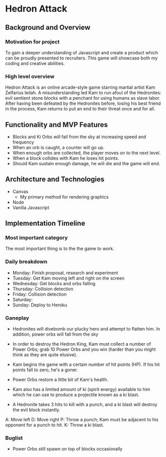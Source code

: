 # Hedron Attack
## Background and Overview

### Motivation for project

To gain a deeper understanding of Javascript and create a product which can be proudly presented to recruiters.  This game will showcase both my coding and creative abilities.

### High level overview

Hedron Attack is an online arcade-style game starring martial artist Kam Zelfarius Ieilah.  A misunderstanding led Kam to run afoul of the Hedronites: evil sentient stone blocks with a penchant for using humans as slave labor.  After having been defeated by the Hedronites before, losing his best friend in the process, Kam returns to put an end to their threat once and for all.  


## Functionality and MVP Features
*  Blocks and Ki Orbs will fall from the sky at increasing speed and frequency
*  When an orb is caught, a counter will go up. 
*  When enough orbs are collected, the player moves on to the next level.
*  When a block collides with Kam he loses hit points.
*  Should Kam sustain enough damage, he will die and the game will end.
## Architecture and Technologies
* Canvas
    *  My primary method for rendering graphics
* Node
* Vanilla Javascript 
    
## Implementation Timeline
### Most important category

The most important thing is to the the game to work.  

### Daily breakdown
*  Monday:  Finish proposal, research and experiment
*  Tuesday: Get Kam moving left and right on the screen
*  Wednesday:  Get blocks and orbs falling
*  Thursday: Collision detection
*  Friday: Collision detection
*  Saturday:
*  Sunday: Deploy to Heroku

### Ganeplay

*  Hedronites will divebomb our plucky hero and attempt to flatten him.  In addition, power orbs will fall from the sky

*  In order to destroy the Hedron King, Kam must collect a number of Power Orbs; grab 10 Power Orbs and you win (harder than you might think as they are quite elusive).  

*  Kam begins the game with a certain number of hit points (HP).  If his hit points fall to zero, he's a goner.  

*  Power Orbs restore a little bit of Kam's health.

*  Kam also has a limited amount of ki (spirit energy) available to him which he can use to produce a projectile known as a ki blast.  

*  A Hedronite takes 3 hits to kill with a punch, and a ki blast will destroy the evil block instantly.

A: Move left
D: Move right
P: Throw a punch; Kam must be adjacent to his opponent for a punch to hit.
K: Throw a ki blast.


### Buglist
* Power Orbs still spawn on top of blocks occasionally
